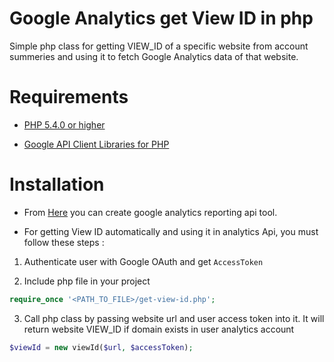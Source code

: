 # Google Analytics get View ID in php

Simple php class for getting VIEW_ID of a specific website from account summeries and using it to fetch Google Analytics data of that website.

# Requirements
* [PHP 5.4.0 or higher](https://www.php.net/)

* [Google API Client Libraries for PHP](https://github.com/googleapis/google-api-php-client)

# Installation
* From [Here](https://developers.google.com/analytics/devguides/reporting/core/v4/quickstart/service-php) you can create google analytics reporting api tool.

* For getting View ID automatically and using it in analytics Api, you must follow these steps :

1. Authenticate user with Google OAuth and get `AccessToken`

2. Include php file in your project
```php
require_once '<PATH_TO_FILE>/get-view-id.php';
```
3. Call php class by passing website url and user access token into it. It will return website VIEW_ID if domain exists in user analytics account
```php
$viewId = new viewId($url, $accessToken);
```
